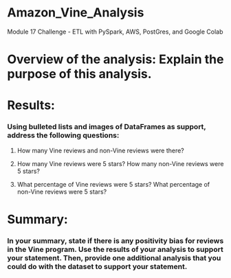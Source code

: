 # Amazon_Vine_Analysis
Module 17 Challenge - ETL with PySpark, AWS, PostGres, and Google Colab


# Overview of the analysis: Explain the purpose of this analysis.

# Results: 
### Using bulleted lists and images of DataFrames as support, address the following questions:

  1. How many Vine reviews and non-Vine reviews were there?

  2. How many Vine reviews were 5 stars? How many non-Vine reviews were 5 stars?

  3. What percentage of Vine reviews were 5 stars? What percentage of non-Vine reviews were 5 stars?

# Summary: 
### In your summary, state if there is any positivity bias for reviews in the Vine program. Use the results of your analysis to support your statement. Then, provide one additional analysis that you could do with the dataset to support your statement.

